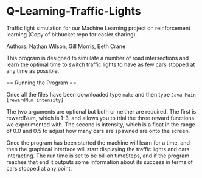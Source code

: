 
# Q-Learning-Traffic-Lights
Traffic light simulation for our Machine Learning project on reinforcement learning (Copy of bitbucket repo for easier sharing).

Authors: Nathan Wilson, Gill Morris, Beth Crane

This program is designed to simulate a number of road intersections and learn the optimal time to switch traffic lights to have as few cars stopped at any time as possible.

== Running the Program ==

Once all the files have been downloaded type `make` and then type `Java Main [rewardNum intensity]`

The two arguments are optional but both or neither are required. 
The first is rewardNum, which is 1-3, and allows you to trial the three reward functions we experimented with.
The second is intensity, which is a float in the range of 0.0 and 0.5 to adjust how many cars are spawned are onto the screen. 

Once the program has been started the machine will learn for a time, and then the graphical interface will start displaying the traffic lights and cars interacting. The run time is set to be billion timeSteps, and if the program reaches that end it outputs some information about its success in terms of cars stopped at any point.